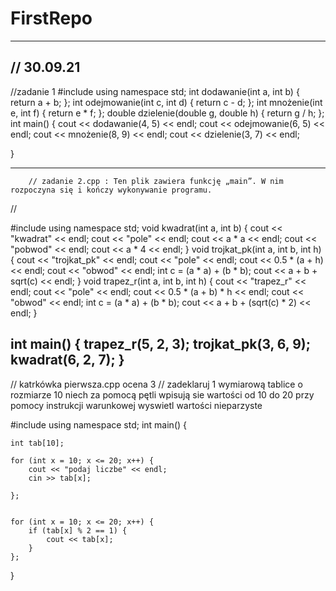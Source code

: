 # FirstRepo
---------------------------------------------
// 30.09.21
-------------------------------------------------

//zadanie 1
#include <iostream>
using namespace std;
int dodawanie(int a, int b) {
    return a + b;
};
int odejmowanie(int c, int d) {
    return c - d;
};
int mnożenie(int e, int f) {
    return e * f;
};
double dzielenie(double g, double h) {
    return g / h;
};
int main()
{
    cout << dodawanie(4, 5) << endl;
        cout << odejmowanie(6, 5) << endl;
        cout << mnożenie(8, 9) << endl;
        cout << dzielenie(3, 7) << endl; 
       
}



------------------------------------------------------------
		// zadanie 2.cpp : Ten plik zawiera funkcję „main”. W nim rozpoczyna się i kończy wykonywanie programu.
//

#include <iostream>
using namespace std;
void kwadrat(int a, int b) {
	cout << "kwadrat" << endl;
	cout << "pole" << endl;
	cout << a * a << endl;
	cout << "pobwod" << endl;
	cout << a * 4 << endl;
}
void trojkat_pk(int a, int b, int h) { 
	cout << "trojkat_pk" << endl;
	cout << "pole" << endl;
	cout << 0.5 * (a + h) << endl;
	cout << "obwod" << endl;
	int c = (a * a) + (b * b);
	cout << a + b + sqrt(c) << endl;
}
void trapez_r(int a, int b, int h) { 
	cout << "trapez_r" << endl;
	cout << "pole" << endl;
	cout << 0.5 * (a + b) * h << endl;
	cout << "obwod" << endl;
	int c = (a * a) + (b * b);
	cout << a + b + (sqrt(c) * 2) << endl;
}

int main()
{
	trapez_r(5, 2, 3);
	trojkat_pk(3, 6, 9);
		kwadrat(6, 2, 7);
}
------------------------------------------------------------
 // katrkówka pierwsza.cpp  ocena 3 
// zadeklaruj 1 wymiarową tablice o rozmiarze 10 niech za pomocą pętli wpisują sie wartości od 10 do 20 przy pomocy instrukcji warunkowej wyswietl wartości nieparzyste

#include <iostream>
using namespace std;
int main()
{

	int tab[10];

	for (int x = 10; x <= 20; x++) {
		cout << "podaj liczbe" << endl;
		cin >> tab[x];

	};


	for (int x = 10; x <= 20; x++) {
		if (tab[x] % 2 == 1) {
			cout << tab[x];
		}
	};
}

